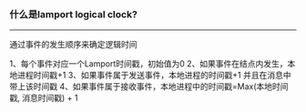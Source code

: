 ### 什么是lamport logical clock?

------

通过事件的发生顺序来确定逻辑时间

1、每个事件对应一个Lamport时间戳，初始值为0
2、如果事件在结点内发生，本地进程时间戳+1
3、如果事件属于发送事件，本地进程的时间戳+1 并且在消息中带上该时间戳
4、如果事件属于接收事件，本地进程中的时间戳=Max(本地时间戳, 消息时间戳) + 1